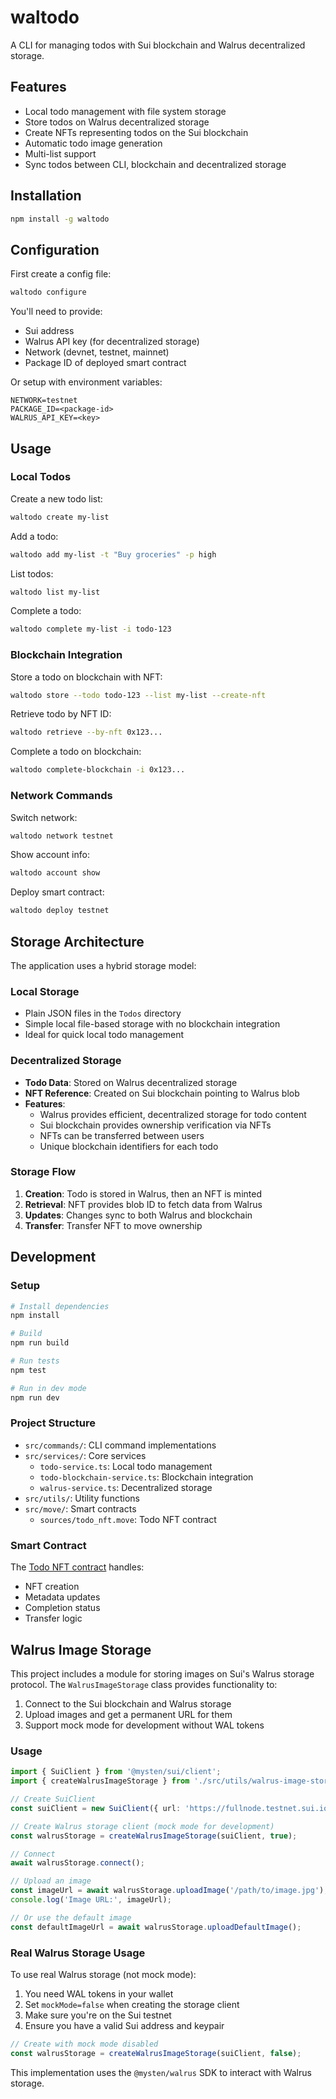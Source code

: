 # waltodo

A CLI for managing todos with Sui blockchain and Walrus decentralized storage.

## Features

- Local todo management with file system storage
- Store todos on Walrus decentralized storage
- Create NFTs representing todos on the Sui blockchain 
- Automatic todo image generation
- Multi-list support
- Sync todos between CLI, blockchain and decentralized storage

## Installation

```bash
npm install -g waltodo
```

## Configuration 

First create a config file:

```bash
waltodo configure
```

You'll need to provide:
- Sui address 
- Walrus API key (for decentralized storage)
- Network (devnet, testnet, mainnet) 
- Package ID of deployed smart contract

Or setup with environment variables:
```
NETWORK=testnet
PACKAGE_ID=<package-id>
WALRUS_API_KEY=<key>
```

## Usage

### Local Todos

Create a new todo list:
```bash
waltodo create my-list
```

Add a todo:
```bash 
waltodo add my-list -t "Buy groceries" -p high
```

List todos:
```bash
waltodo list my-list
```

Complete a todo:
```bash
waltodo complete my-list -i todo-123
```

### Blockchain Integration

Store a todo on blockchain with NFT:
```bash
waltodo store --todo todo-123 --list my-list --create-nft
```

Retrieve todo by NFT ID:
```bash
waltodo retrieve --by-nft 0x123...
```

Complete a todo on blockchain:
```bash
waltodo complete-blockchain -i 0x123...
```

### Network Commands 

Switch network:
```bash
waltodo network testnet
```

Show account info:
```bash 
waltodo account show
```

Deploy smart contract:
```bash
waltodo deploy testnet
```

## Storage Architecture

The application uses a hybrid storage model:

### Local Storage
- Plain JSON files in the `Todos` directory
- Simple local file-based storage with no blockchain integration
- Ideal for quick local todo management

### Decentralized Storage
- **Todo Data**: Stored on Walrus decentralized storage
- **NFT Reference**: Created on Sui blockchain pointing to Walrus blob
- **Features**:
  - Walrus provides efficient, decentralized storage for todo content
  - Sui blockchain provides ownership verification via NFTs
  - NFTs can be transferred between users
  - Unique blockchain identifiers for each todo

### Storage Flow
1. **Creation**: Todo is stored in Walrus, then an NFT is minted
2. **Retrieval**: NFT provides blob ID to fetch data from Walrus
3. **Updates**: Changes sync to both Walrus and blockchain
4. **Transfer**: Transfer NFT to move ownership

## Development

### Setup

```bash
# Install dependencies 
npm install

# Build
npm run build

# Run tests
npm test

# Run in dev mode
npm run dev
```

### Project Structure

- `src/commands/`: CLI command implementations
- `src/services/`: Core services
  - `todo-service.ts`: Local todo management
  - `todo-blockchain-service.ts`: Blockchain integration
  - `walrus-service.ts`: Decentralized storage
- `src/utils/`: Utility functions
- `src/move/`: Smart contracts
  - `sources/todo_nft.move`: Todo NFT contract

### Smart Contract

The [Todo NFT contract](src/move/sources/todo_nft.move) handles:
- NFT creation
- Metadata updates
- Completion status
- Transfer logic

## Walrus Image Storage

This project includes a module for storing images on Sui's Walrus storage protocol. The `WalrusImageStorage` class provides functionality to:

1. Connect to the Sui blockchain and Walrus storage
2. Upload images and get a permanent URL for them
3. Support mock mode for development without WAL tokens

### Usage

```typescript
import { SuiClient } from '@mysten/sui/client';
import { createWalrusImageStorage } from './src/utils/walrus-image-storage';

// Create SuiClient
const suiClient = new SuiClient({ url: 'https://fullnode.testnet.sui.io:443' });

// Create Walrus storage client (mock mode for development)
const walrusStorage = createWalrusImageStorage(suiClient, true);

// Connect 
await walrusStorage.connect();

// Upload an image
const imageUrl = await walrusStorage.uploadImage('/path/to/image.jpg');
console.log('Image URL:', imageUrl);

// Or use the default image
const defaultImageUrl = await walrusStorage.uploadDefaultImage();
```

### Real Walrus Storage Usage

To use real Walrus storage (not mock mode):

1. You need WAL tokens in your wallet
2. Set `mockMode=false` when creating the storage client
3. Make sure you're on the Sui testnet
4. Ensure you have a valid Sui address and keypair

```typescript
// Create with mock mode disabled
const walrusStorage = createWalrusImageStorage(suiClient, false);
```

This implementation uses the `@mysten/walrus` SDK to interact with Walrus storage.

